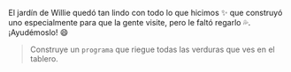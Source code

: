 <gs-attire attire-url="https://raw.githubusercontent.com/MumukiProject/mumuki-guia-gobstones-practica-procedimientos-kids/master/assets/attires/config.json"> </gs-attire> <gs-toolbox toolbox-url="https://raw.githubusercontent.com/MumukiProject/mumuki-guia-gobstones-practica-procedimientos-kids/master/assets/toolbox_1553290173357.xml"></gs-toolbox>

El jardín de Willie quedó tan lindo con todo lo que hicimos :sparkles: que construyó uno especialmente para que la gente visite, pero le faltó regarlo :sweat_drops:. ¡Ayudémoslo! :smile:

> Construye un `programa` que riegue todas las verduras que ves en el tablero.